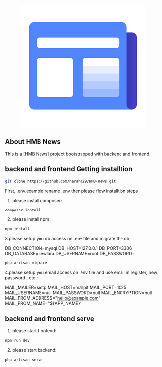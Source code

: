<p align="center"><a href="https://laravel.com" target="_blank"><img src="https://github.com/harahm29/HMB-news/blob/main/public/logo/log-240.svg" width="400" alt="HMB News"></a></p>

## About HMB News

This is a [HMB News] project bootstrapped with backend and frontend.

## backend and frontend Getting installtion

```bash
git clone https://github.com/harahm29/HMB-news.git
```

First, .env.example rename .env then please flow installtion steps

1. please install composer:

```bash
composer install
```

2. please install npm :

```bash
npm install
```

3.please setup you db access on .env file and migrate the db :

DB_CONNECTION=mysql
DB_HOST=127.0.0.1
DB_PORT=3306
DB_DATABASE=newlara
DB_USERNAME=root
DB_PASSWORD=

```bash
php artisan migrate
```

4.please setup you email access on .env file and use email in register, new password , etc :

MAIL_MAILER=smtp
MAIL_HOST=mailpit
MAIL_PORT=1025
MAIL_USERNAME=null
MAIL_PASSWORD=null
MAIL_ENCRYPTION=null
MAIL_FROM_ADDRESS="hello@example.com"
MAIL_FROM_NAME="${APP_NAME}"

## backend and frontend serve

1. please start frontend:

```bash
npm run dev
```

2. please start backend:

```bash
php artisan serve
```
